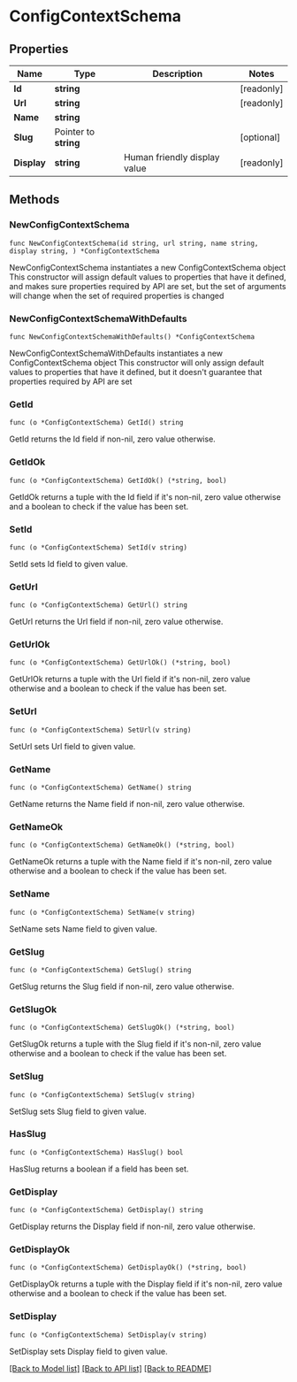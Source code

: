 # ConfigContextSchema

## Properties

Name | Type | Description | Notes
------------ | ------------- | ------------- | -------------
**Id** | **string** |  | [readonly] 
**Url** | **string** |  | [readonly] 
**Name** | **string** |  | 
**Slug** | Pointer to **string** |  | [optional] 
**Display** | **string** | Human friendly display value | [readonly] 

## Methods

### NewConfigContextSchema

`func NewConfigContextSchema(id string, url string, name string, display string, ) *ConfigContextSchema`

NewConfigContextSchema instantiates a new ConfigContextSchema object
This constructor will assign default values to properties that have it defined,
and makes sure properties required by API are set, but the set of arguments
will change when the set of required properties is changed

### NewConfigContextSchemaWithDefaults

`func NewConfigContextSchemaWithDefaults() *ConfigContextSchema`

NewConfigContextSchemaWithDefaults instantiates a new ConfigContextSchema object
This constructor will only assign default values to properties that have it defined,
but it doesn't guarantee that properties required by API are set

### GetId

`func (o *ConfigContextSchema) GetId() string`

GetId returns the Id field if non-nil, zero value otherwise.

### GetIdOk

`func (o *ConfigContextSchema) GetIdOk() (*string, bool)`

GetIdOk returns a tuple with the Id field if it's non-nil, zero value otherwise
and a boolean to check if the value has been set.

### SetId

`func (o *ConfigContextSchema) SetId(v string)`

SetId sets Id field to given value.


### GetUrl

`func (o *ConfigContextSchema) GetUrl() string`

GetUrl returns the Url field if non-nil, zero value otherwise.

### GetUrlOk

`func (o *ConfigContextSchema) GetUrlOk() (*string, bool)`

GetUrlOk returns a tuple with the Url field if it's non-nil, zero value otherwise
and a boolean to check if the value has been set.

### SetUrl

`func (o *ConfigContextSchema) SetUrl(v string)`

SetUrl sets Url field to given value.


### GetName

`func (o *ConfigContextSchema) GetName() string`

GetName returns the Name field if non-nil, zero value otherwise.

### GetNameOk

`func (o *ConfigContextSchema) GetNameOk() (*string, bool)`

GetNameOk returns a tuple with the Name field if it's non-nil, zero value otherwise
and a boolean to check if the value has been set.

### SetName

`func (o *ConfigContextSchema) SetName(v string)`

SetName sets Name field to given value.


### GetSlug

`func (o *ConfigContextSchema) GetSlug() string`

GetSlug returns the Slug field if non-nil, zero value otherwise.

### GetSlugOk

`func (o *ConfigContextSchema) GetSlugOk() (*string, bool)`

GetSlugOk returns a tuple with the Slug field if it's non-nil, zero value otherwise
and a boolean to check if the value has been set.

### SetSlug

`func (o *ConfigContextSchema) SetSlug(v string)`

SetSlug sets Slug field to given value.

### HasSlug

`func (o *ConfigContextSchema) HasSlug() bool`

HasSlug returns a boolean if a field has been set.

### GetDisplay

`func (o *ConfigContextSchema) GetDisplay() string`

GetDisplay returns the Display field if non-nil, zero value otherwise.

### GetDisplayOk

`func (o *ConfigContextSchema) GetDisplayOk() (*string, bool)`

GetDisplayOk returns a tuple with the Display field if it's non-nil, zero value otherwise
and a boolean to check if the value has been set.

### SetDisplay

`func (o *ConfigContextSchema) SetDisplay(v string)`

SetDisplay sets Display field to given value.



[[Back to Model list]](../README.md#documentation-for-models) [[Back to API list]](../README.md#documentation-for-api-endpoints) [[Back to README]](../README.md)


